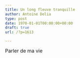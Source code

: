 ```yaml
---
title: Un long fleuve tranquille
author: Antoine Delia
type: post
date: 1970-01-01T00:00:00+00:00
draft: true
url: /?p=1613

---
```

<span style="font-size: 12pt;">Parler de ma vie</span>